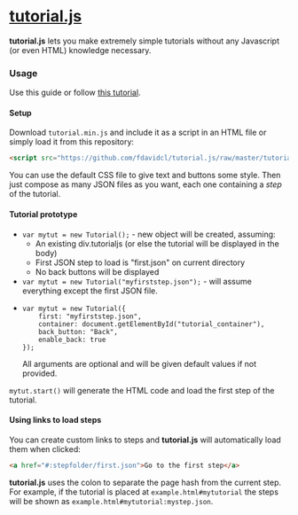 [tutorial.js](http://fdavidcl.github.io/tutorial.js/)
===========

**tutorial.js** lets you make extremely simple tutorials without any Javascript (or even HTML) knowledge necessary.

### Usage

Use this guide or follow [this tutorial](http://fdavidcl.github.io/tutorial.js/#:steps/second.json).

#### Setup

Download `tutorial.min.js` and include it as a script in an HTML file or simply load it from this repository:
```html
<script src="https://github.com/fdavidcl/tutorial.js/raw/master/tutorial.min.js"></script>
```

You can use the default CSS file to give text and buttons some style. Then just compose as many JSON files as you want, each one containing a *step* of the tutorial.

#### Tutorial prototype

* `var mytut = new Tutorial();` - new object will be created, assuming:
	- An existing div.tutorialjs (or else the tutorial will be displayed in the body)
	- First JSON step to load is "first.json" on current directory
	- No back buttons will be displayed
* `var mytut = new Tutorial("myfirststep.json");` - will assume everything except the first JSON file.
* ```
  var mytut = new Tutorial({
	  first: "myfirststep.json",
	  container: document.getElementById("tutorial_container"),
	  back_button: "Back",
	  enable_back: true
  }); 
  ```
  All arguments are optional and will be given default values if not provided.

`mytut.start()` will generate the HTML code and load the first step of the tutorial.

#### Using links to load steps

You can create custom links to steps and **tutorial.js** will automatically load them when clicked:

```html
<a href="#:stepfolder/first.json">Go to the first step</a>
```

**tutorial.js** uses the colon to separate the page hash from the current step. 
For example, if the tutorial is placed at `example.html#mytutorial` the steps will
be shown as `example.html#mytutorial:mystep.json`.